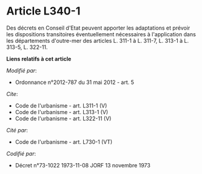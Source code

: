 # Article L340-1

Des décrets en Conseil d'Etat peuvent apporter les adaptations et prévoir les dispositions transitoires éventuellement
nécessaires à l'application dans les départements d'outre-mer des articles L. 311-1 à L. 311-7, L. 313-1 à L. 313-5, L.
322-11.

**Liens relatifs à cet article**

_Modifié par_:

  - Ordonnance n°2012-787 du 31 mai 2012 - art. 5

_Cite_:

  - Code de l'urbanisme - art. L311-1 (V)
  - Code de l'urbanisme - art. L313-1 (V)
  - Code de l'urbanisme - art. L322-11 (V)

_Cité par_:

  - Code de l'urbanisme - art. L730-1 (VT)

_Codifié par_:

  - Décret n°73-1022 1973-11-08 JORF 13 novembre 1973

